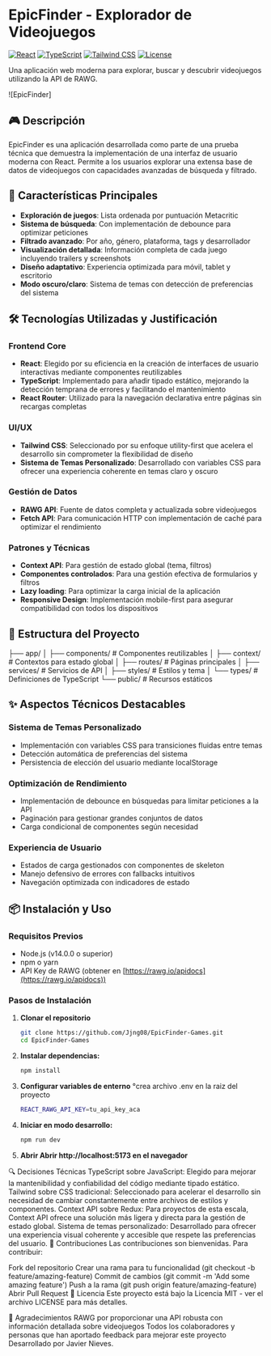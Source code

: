 # EpicFinder - Explorador de Videojuegos

[![React](https://img.shields.io/badge/React-18.x-61DAFB?logo=react&logoColor=white)](https://reactjs.org/)
[![TypeScript](https://img.shields.io/badge/TypeScript-5.x-3178C6?logo=typescript&logoColor=white)](https://www.typescriptlang.org/)
[![Tailwind CSS](https://img.shields.io/badge/Tailwind_CSS-3.x-38B2AC?logo=tailwind-css&logoColor=white)](https://tailwindcss.com/)
[![License](https://img.shields.io/badge/License-MIT-green.svg)](LICENSE)

Una aplicación web moderna para explorar, buscar y descubrir videojuegos utilizando la API de RAWG.

![EpicFinder]

## 🎮 Descripción

EpicFinder es una aplicación desarrollada como parte de una prueba técnica que demuestra la implementación de una interfaz de usuario moderna con React. Permite a los usuarios explorar una extensa base de datos de videojuegos con capacidades avanzadas de búsqueda y filtrado.

## 🚀 Características Principales

- **Exploración de juegos**: Lista ordenada por puntuación Metacritic
- **Sistema de búsqueda**: Con implementación de debounce para optimizar peticiones
- **Filtrado avanzado**: Por año, género, plataforma, tags y desarrollador
- **Visualización detallada**: Información completa de cada juego incluyendo trailers y screenshots
- **Diseño adaptativo**: Experiencia optimizada para móvil, tablet y escritorio
- **Modo oscuro/claro**: Sistema de temas con detección de preferencias del sistema

## 🛠️ Tecnologías Utilizadas y Justificación

### Frontend Core
- **React**: Elegido por su eficiencia en la creación de interfaces de usuario interactivas mediante componentes reutilizables
- **TypeScript**: Implementado para añadir tipado estático, mejorando la detección temprana de errores y facilitando el mantenimiento
- **React Router**: Utilizado para la navegación declarativa entre páginas sin recargas completas

### UI/UX
- **Tailwind CSS**: Seleccionado por su enfoque utility-first que acelera el desarrollo sin comprometer la flexibilidad de diseño
- **Sistema de Temas Personalizado**: Desarrollado con variables CSS para ofrecer una experiencia coherente en temas claro y oscuro

### Gestión de Datos
- **RAWG API**: Fuente de datos completa y actualizada sobre videojuegos
- **Fetch API**: Para comunicación HTTP con implementación de caché para optimizar el rendimiento

### Patrones y Técnicas
- **Context API**: Para gestión de estado global (tema, filtros)
- **Componentes controlados**: Para una gestión efectiva de formularios y filtros
- **Lazy loading**: Para optimizar la carga inicial de la aplicación
- **Responsive Design**: Implementación mobile-first para asegurar compatibilidad con todos los dispositivos

## 📁 Estructura del Proyecto

├── app/ 
│ ├── components/ # Componentes reutilizables 
│ ├── context/ # Contextos para estado global 
│ ├── routes/ # Páginas principales 
│ ├── services/ # Servicios de API 
│ ├── styles/ # Estilos y tema 
│ └── types/ # Definiciones de TypeScript 
└── public/ # Recursos estáticos


## ✨ Aspectos Técnicos Destacables

### Sistema de Temas Personalizado
- Implementación con variables CSS para transiciones fluidas entre temas
- Detección automática de preferencias del sistema
- Persistencia de elección del usuario mediante localStorage

### Optimización de Rendimiento
- Implementación de debounce en búsquedas para limitar peticiones a la API
- Paginación para gestionar grandes conjuntos de datos
- Carga condicional de componentes según necesidad

### Experiencia de Usuario
- Estados de carga gestionados con componentes de skeleton
- Manejo defensivo de errores con fallbacks intuitivos
- Navegación optimizada con indicadores de estado

## 📦 Instalación y Uso

### Requisitos Previos
- Node.js (v14.0.0 o superior)
- npm o yarn
- API Key de RAWG (obtener en [https://rawg.io/apidocs](https://rawg.io/apidocs))

### Pasos de Instalación

1. **Clonar el repositorio**
   ```bash
   git clone https://github.com/Jjng08/EpicFinder-Games.git
   cd EpicFinder-Games


2. **Instalar dependencias:**
    ```bash
    npm install

3. **Configurar variables de enterno**
    °crea archivo .env en la raiz del proyecto
    ```bash
    REACT_RAWG_API_KEY=tu_api_key_aca

4. **Iniciar en modo desarrollo:**
    ```bash
    npm run dev

5. **Abrir Abrir http://localhost:5173 en el navegador**

🔍 Decisiones Técnicas
TypeScript sobre JavaScript: Elegido para mejorar la mantenibilidad y confiabilidad del código mediante tipado estático.
Tailwind sobre CSS tradicional: Seleccionado para acelerar el desarrollo sin necesidad de cambiar constantemente entre archivos de estilos y componentes.
Context API sobre Redux: Para proyectos de esta escala, Context API ofrece una solución más ligera y directa para la gestión de estado global.
Sistema de temas personalizado: Desarrollado para ofrecer una experiencia visual coherente y accesible que respete las preferencias del usuario.
🤝 Contribuciones
Las contribuciones son bienvenidas. Para contribuir:

Fork del repositorio
Crear una rama para tu funcionalidad (git checkout -b feature/amazing-feature)
Commit de cambios (git commit -m 'Add some amazing feature')
Push a la rama (git push origin feature/amazing-feature)
Abrir Pull Request
📄 Licencia
Este proyecto está bajo la Licencia MIT - ver el archivo LICENSE para más detalles.

🙏 Agradecimientos
RAWG por proporcionar una API robusta con información detallada sobre videojuegos
Todos los colaboradores y personas que han aportado feedback para mejorar este proyecto
Desarrollado por Javier Nieves.